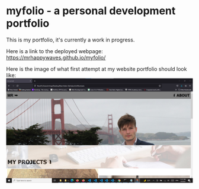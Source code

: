 # myfolio - a personal development portfolio
This is my portfolio, it's currently a work in progress. 

Here is a link to the deployed webpage: https://mrhappywaves.github.io/myfolio/

Here is the image of what first attempt at my website portfolio should look like: 
![alt text](https://github.com/mrhappywaves/myfolio/blob/main/assets/images/Screenshot%202022-01-08%20233206.jpg)
